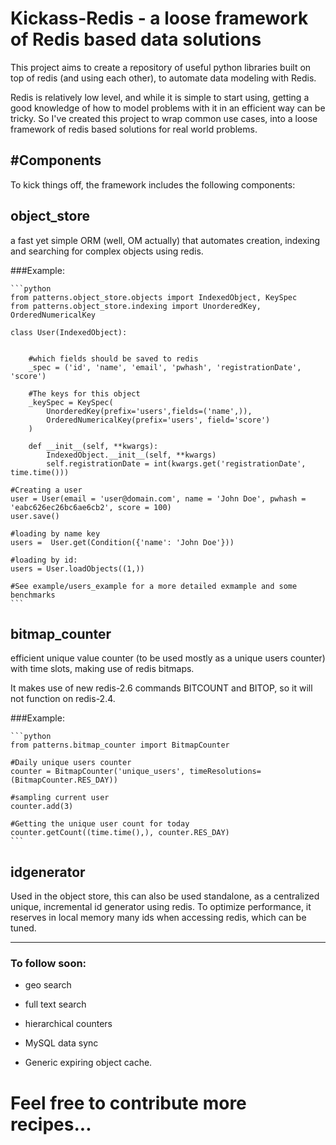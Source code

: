 Kickass-Redis - a loose framework of Redis based data solutions
==================================================

This project aims to create a repository of useful python libraries built on top of redis (and using each other),
to automate data modeling with Redis.

Redis is relatively low level, and while it is simple to start using, getting a good knowledge of how to model problems
with it in an efficient way can be tricky. So I've created this project to wrap common use cases, into a loose framework
of redis based solutions for real world problems.


#Components
----------

To kick things off, the framework includes the following components:

## object_store

a fast yet simple ORM (well, OM actually) that automates creation, indexing and searching for complex objects using redis.

###Example:

    ```python
    from patterns.object_store.objects import IndexedObject, KeySpec
    from patterns.object_store.indexing import UnorderedKey, OrderedNumericalKey

    class User(IndexedObject):


        #which fields should be saved to redis
        _spec = ('id', 'name', 'email', 'pwhash', 'registrationDate', 'score')

        #The keys for this object
        _keySpec = KeySpec(
            UnorderedKey(prefix='users',fields=('name',)),
            OrderedNumericalKey(prefix='users', field='score')
        )

        def __init__(self, **kwargs):
            IndexedObject.__init__(self, **kwargs)
            self.registrationDate = int(kwargs.get('registrationDate', time.time()))

    #Creating a user
    user = User(email = 'user@domain.com', name = 'John Doe', pwhash = 'eabc626ec26bc6ae6cb2', score = 100)
    user.save()

    #loading by name key
    users =  User.get(Condition({'name': 'John Doe'}))

    #loading by id:
    users = User.loadObjects((1,))

    #See example/users_example for a more detailed exmample and some benchmarks
    ```






## bitmap_counter

efficient unique value counter (to be used mostly as a unique users counter) with time slots, making use of redis bitmaps.

It makes use of new redis-2.6 commands BITCOUNT and BITOP, so it will not function on redis-2.4.

###Example:

    ```python
    from patterns.bitmap_counter import BitmapCounter

    #Daily unique users counter
    counter = BitmapCounter('unique_users', timeResolutions=(BitmapCounter.RES_DAY))

    #sampling current user
    counter.add(3)

    #Getting the unique user count for today
    counter.getCount((time.time(),), counter.RES_DAY)
    ```

## idgenerator


Used in the object store, this can also be used standalone, as a centralized unique, incremental id generator using redis.
To optimize performance, it reserves in local memory many ids when accessing redis, which can be tuned.




---------------------------

### To follow soon:

   * geo search


   * full text search


   * hierarchical counters


   * MySQL data sync


   * Generic expiring object cache.


# Feel free to contribute more recipes...
